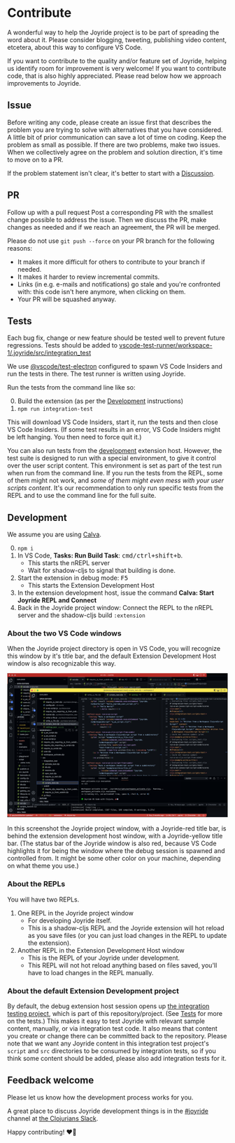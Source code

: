 # Contribute

A wonderful way to help the Joyride project is to be part of spreading the word about it. Please consider blogging, tweeting, publishing video content, etcetera, about this way to configure VS Code.

If you want to contribute to the quality and/or feature set of Joyride, helping us identify room for improvement is very welcome! If you want to contribute code, that is also highly appreciated. Please read below how we approach improvements to Joyride.

## Issue

Before writing any code, please create an issue first that describes the problem
you are trying to solve with alternatives that you have considered. A little bit
of prior communication can save a lot of time on coding. Keep the problem as
small as possible. If there are two problems, make two issues. When we
collectively agree on the problem and solution direction, it's time to move on
to a PR.

If the problem statement isn't clear, it's better to start with a
[Discussion](https://github.com/BetterThanTomorrow/joyride/discussions).

## PR

Follow up with a pull request Post a corresponding PR with the smallest change
possible to address the issue. Then we discuss the PR, make changes as needed
and if we reach an agreement, the PR will be merged.

Please do not use `git push --force` on your PR branch for the following reasons:

- It makes it more difficult for others to contribute to your branch if needed.
- It makes it harder to review incremental commits.
- Links (in e.g. e-mails and notifications) go stale and you're confronted with: this code isn't here anymore, when clicking on them.
- Your PR will be squashed anyway.

## Tests

Each bug fix, change or new feature should be tested well to prevent future
regressions.  Tests should be added to
[vscode-test-runner/workspace-1/.joyride/src/integration_test](vscode-test-runner/workspace-1/.joyride/src/integration_test)

We use [@vscode/test-electron](https://code.visualstudio.com/api/working-with-extensions/testing-extension) configured to spawn VS Code Insiders and run the tests in there. The test runner is written using Joyride.

Run the tests from the command line like so:

0. Build the extension (as per the [Development](#development) instructions)
1. `npm run integration-test`

This will download VS Code Insiders, start it, run the tests and then close VS Code Insiders. (If some test results in an error, VS Code Insiders might be left hanging. You then need to force quit it.)

You can also run tests from the [development](#development) extension host. However, the test suite is designed to run with a special environment, to give it control over the user script content. This environment is set as part of the test run when run from the command line. If you run the tests from the REPL, some of them might not work, and _some of them might even mess with your user scripts content_. It's our recommendation to only run specific tests from the REPL and to use the command line for the full suite.

## Development

We assume you are using [Calva](https://marketplace.visualstudio.com/items?itemName=betterthantomorrow.calva).

0. `npm i`
1. In VS Code, **Tasks: Run Build Task**: <kbd>cmd/ctrl+shift+b</kbd>.
   - This starts the nREPL server
   - Wait for shadow-cljs to signal that building is done.
1. Start the extension in debug mode: <kbd>F5</kbd>
   - This starts the Extension Development Host
1. In the extension development host, issue the command **Calva: Start Joyride REPL and Connect**
1. Back in the Joyride project window: Connect the REPL to the nREPL server and the shadow-cljs build `:extension`

### About the two VS Code windows

When the Joyride project directory is open in VS Code, you will recognize this window by it's title bar, and the default Extension Development Host window is also recognizable this way.

![Joyride Development Exension Host](assets/joyride-development-windows.png)

In this screenshot the Joyride project window, with a Joyride-red title bar, is behind the extension development host window, with a Joyride-yellow title bar. (The status bar of the Joyride window is also red, because VS Code highlights it for being the window where the debug session is spawned and controlled from. It might be some other color on your machine, depending on what theme you use.)

### About the REPLs

You will have two REPLs.

1. One REPL in the Joyride project window
   - For developing Joyride itself.
   - This is a shadow-cljs REPL and the Joyride extension will hot reload as you save files (or you can just load changes in the REPL to update the extension).
1. Another REPL in the Extension Development Host window
   - This is the REPL of your Joyride under development.
   - This REPL will not hot reload anything based on files saved, you'll have to load changes in the REPL manually.

### About the default Extension Development project

By default, the debug extension host session opens up [the integration testing project](vscode-test-runner/workspace-1/), which is part of this repository/project. (See [Tests](#tests) for more on the tests.) This makes it easy to test Joyride with relevant sample content, manually, or via integration test code. It also means that content you create or change there can be committed back to the repository. Please note that we want any Joyride content in this integration test project's `script` and `src` directories to be consumed by integration tests, so if you think some content should be added, please also add integration tests for it.

## Feedback welcome

Please let us know how the development process works for you.

A great place to discuss Joyride development things is in the [#joyride](https://clojurians.slack.com/archives/C03DPCLCV9N) channel at [the Clojurians Slack](http://clojurians.net/).

Happy contributing! ❤️🙏